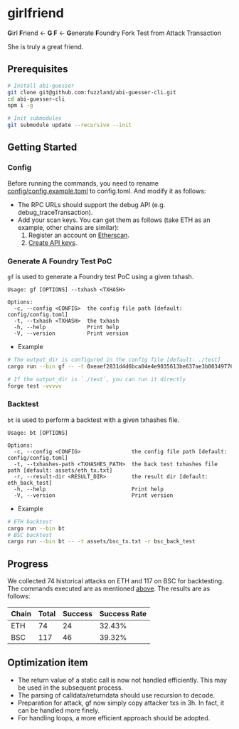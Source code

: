 # girlfriend


**G**irl **F**riend <- **G F** <- **G**enerate **F**oundry Fork Test from Attack Transaction

She is truly a great friend.

## Prerequisites

```sh
# Install abi-guesser
git clone git@github.com:fuzzland/abi-guesser-cli.git
cd abi-guesser-cli
npm i -g

# Init submodules
git submodule update --recursive --init
```

## Getting Started

### Config

Before running the commands, you need to rename [config/config.example.toml](config/config.example.toml) to config.toml.
And modify it as follows:

- The RPC URLs should support the debug API (e.g. debug_traceTransaction).
- Add your scan keys. You can get them as follows (take ETH as an example, other chains are similar):
  1. Register an account on [Etherscan](https://etherscan.io/).
  2. [Create API keys](https://docs.etherscan.io/getting-started/viewing-api-usage-statistics).

### Generate A Foundry Test PoC

`gf` is used to generate a Foundry test PoC using a given txhash.

```log
Usage: gf [OPTIONS] --txhash <TXHASH>

Options:
  -c, --config <CONFIG>  the config file path [default: config/config.toml]
  -t, --txhash <TXHASH>  the txhash
  -h, --help             Print help
  -V, --version          Print version
```

- Example

```sh
# The output_dir is configured in the config file [default: ./test]
cargo run --bin gf -- -t 0xeaef2831d4d6bca04e4e9035613be637ae3b0034977673c1c2f10903926f29c0

# If the output_dir is `./test`, you can run it directly
forge test -vvvvv
```

### Backtest

`bt` is used to perform a backtest with a given txhashes file.

```log
Usage: bt [OPTIONS]

Options:
  -c, --config <CONFIG>                the config file path [default: config/config.toml]
  -t, --txhashes-path <TXHASHES_PATH>  the back test txhashes file path [default: assets/eth_tx.txt]
  -r, --result-dir <RESULT_DIR>        the result dir [default: eth_back_test]
  -h, --help                           Print help
  -V, --version                        Print version
```

- Example

```sh
# ETH backtest
cargo run --bin bt
# BSC backtest
cargo run --bin bt -- -t assets/bsc_tx.txt -r bsc_back_test
```

## Progress

We collected 74 historical attacks on ETH and 117 on BSC for backtesting. The commands executed are as mentioned [above](#backtest). The results are as follows:

| Chain | Total | Success | Success Rate |
| ----- | ----- | ------- | ------------ |
| ETH   | 74    | 24      | 32.43%       |
| BSC   | 117   | 46      | 39.32%       |


## Optimization item

- The return value of a static call is now not handled efficiently. This may be used in the subsequent process.
- The parsing of calldata/returndata should use recursion to decode.
- Preparation for attack, gf now simply copy attacker txs in 3h. In fact, it can be handled more finely.
- For handling loops, a more efficient approach should be adopted.
